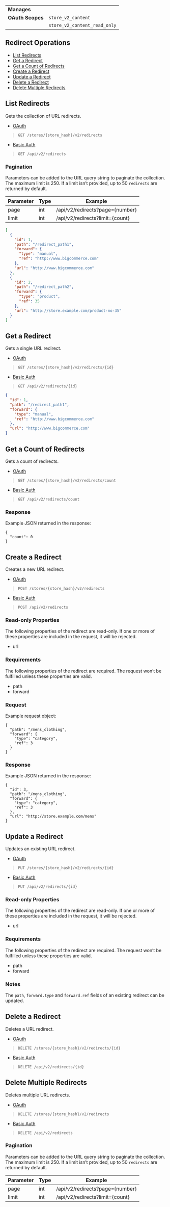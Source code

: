 |||
|----|-----|
| **Manages** |
| **OAuth Scopes** | `store_v2_content`
||`store_v2_content_read_only`|

## Redirect Operations

*   [List Redirects](#list-redirects)
*   [Get a Redirect](#get-a-redirect)
*   [Get a Count of Redirects](#get-a-count-of-redirects)
*   [Create a Redirect](#create-a-redirect)
*   [Update a Redirect](#update-a-redirect)
*   [Delete a Redirect](#delete-a-redirect)
*   [Delete Multiple Redirects](#delete-multiple-redirects)

## List Redirects

Gets the collection of URL redirects.

*   [OAuth](#list-redirects-oauth)
>`GET /stores/{store_hash}/v2/redirects`
*   [Basic Auth](#list-redirects-basic)
>`GET /api/v2/redirects`

### Pagination

Parameters can be added to the URL query string to paginate the collection. The maximum limit is 250. If a limit isn’t provided, up to 50 `redirects` are returned by default.

| Parameter | Type | Example |
| --- | --- | --- |
| page | int | /api/v2/redirects?page={number} |
| limit | int | /api/v2/redirects?limit={count} |

```json
[
  {
    "id": 1,
    "path": "/redirect_path1",
    "forward": {
      "type": "manual",
      "ref": "http://www.bigcommerce.com"
    },
    "url": "http://www.bigcommerce.com"
  },
  {
    "id": 2,
    "path": "/redirect_path2",
    "forward": {
      "type": "product",
      "ref": 35
    },
    "url": "http://store.example.com/product-no-35"
  }
]
```

## Get a Redirect

Gets a single URL redirect.

*   [OAuth](#get-a-redirect-oauth)
>`GET /stores/{store_hash}/v2/redirects/{id}`
*   [Basic Auth](#get-a-redirect-basic)
>`GET /api/v2/redirects/{id}`

```json
{
  "id": 1,
  "path": "/redirect_path1",
  "forward": {
    "type": "manual",
    "ref": "http://www.bigcommerce.com"
  },
  "url": "http://www.bigcommerce.com"
}
```

## Get a Count of Redirects

Gets a count of redirects.

*   [OAuth](#get-a-count-of-redirects-oauth)
>`GET /stores/{store_hash}/v2/redirects/count`
*   [Basic Auth](#get-a-count-of-redirects-basic)
>`GET /api/v2/redirects/count`


### Response

Example JSON returned in the response:
```
{
  "count": 0
}
```
## Create a Redirect

Creates a new URL redirect.

*   [OAuth](#create-a-redirect-oauth)
>`POST /stores/{store_hash}/v2/redirects`
*   [Basic Auth](#create-a-redirect-basic)
>`POST /api/v2/redirects`

### Read-only Properties

The following properties of the redirect are read-only. If one or more of these properties are included in the request, it will be rejected.

*   url

### Requirements

The following properties of the redirect are required. The request won’t be fulfilled unless these properties are valid.

*   path
*   forward

### Request

Example request object:
```
{
  "path": "/mens_clothing",
  "forward": {
    "type": "category",
    "ref": 3
  }
}
```
### Response

Example JSON returned in the response:
```
{
  "id": 3,
  "path": "/mens_clothing",
  "forward": {
    "type": "category",
    "ref": 3
  },
  "url": "http://store.example.com/mens"
}
```
## Update a Redirect

Updates an existing URL redirect.

*   [OAuth](#update-a-redirect-oauth)
>`PUT /stores/{store_hash}/v2/redirects/{id}`
*   [Basic Auth](#update-a-redirect-basic)
>`PUT /api/v2/redirects/{id}`

### Read-only Properties

The following properties of the redirect are read-only. If one or more of these properties are included in the request, it will be rejected.

*   url

### Requirements

The following properties of the redirect are required. The request won’t be fulfilled unless these properties are valid.

*   path
*   forward

### Notes

The `path`, `forward.type` and `forward.ref` fields of an existing redirect can be updated.

## Delete a Redirect

Deletes a URL redirect.

*   [OAuth](#delete-a-redirect-oauth)
>`DELETE /stores/{store_hash}/v2/redirects/{id}`
*   [Basic Auth](#delete-a-redirect-basic)
>`DELETE /api/v2/redirects/{id}`


## Delete Multiple Redirects

Deletes multiple URL redirects.

*   [OAuth](#delete-multiple-redirects-oauth)
>`DELETE /stores/{store_hash}/v2/redirects`
*   [Basic Auth](#delete-multiple-redirects-basic)
>`DELETE /api/v2/redirects`


### Pagination

Parameters can be added to the URL query string to paginate the collection. The maximum limit is 250. If a limit isn’t provided, up to 50 `redirects` are returned by default.

| Parameter | Type | Example |
| --- | --- | --- |
| page | int | /api/v2/redirects?page={number} |
| limit | int | /api/v2/redirects?limit={count} |

